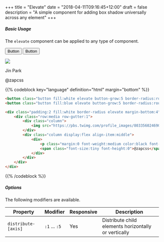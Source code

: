 +++
title = "Elevate"
date = "2018-04-11T09:16:45+12:00"
draft = false
description = "A simple component for adding box shadow universally across any element"
+++

##### Basic Usage

The `elevate` component can be applied to any type of component.

<button class="button fill:white elevate button-grow:5 border-radius:round color:grey-d1 margin-bottom:2">Button</button>
<button class="button fill:blue elevate button-grow:5 border-radius:round margin-bottom:2">Button</button>

<div class="padding:2 fill:white border-radius elevate margin-bottom:4">
	<div class="row:media row-gutter:1">
		<div class="column">
			<img src="https://pbs.twimg.com/profile_images/803356024690216960/CH3i813s_400x400.jpg" class="media border-radius:round media-size:5 fill:primary elevate">
		</div>
		<div class="column display:flex align-item:middle">
			<div>
				<p class="margin:0 font-weight:medium color:black font-height:0">Jin Park</p>
				<span class="font-size:tiny font-height:0">@zapcss</span>
			</div>
		</div>
	</div>
</div>



{{% codeblock key="language" definition="html" margin="bottom" %}}
```html
<button class="button fill:white elevate button-grow:5 border-radius:round color:grey-d1 margin-bottom:2">Button</button>
<button class="button fill:blue elevate button-grow:5 border-radius:round margin-bottom:2">Button</button>

<div class="padding:2 fill:white border-radius elevate margin-bottom:4">
	<div class="row:media row-gutter:1">
		<div class="column">
			<img src="https://pbs.twimg.com/profile_images/803356024690216960/CH3i813s_400x400.jpg" class="media border-radius:round media-size:5 fill:primary elevate">
		</div>
		<div class="column display:flex align-item:middle">
			<div>
				<p class="margin:0 font-weight:medium color:black font-height:0">Jin Park</p>
				<span class="font-size:tiny font-height:0">@zapcss</span>
			</div>
		</div>
	</div>
</div>
```
{{% /codeblock %}}

##### Options

The following modifiers are available.

<table class="table width:100% table:pile table@sm:unpile">
  <thead>
    <tr>
      <th>
        Property
      </th>
      <th>
        Modifier
      </th>
      <th>
        Responsive
      </th>
      <th>
        Description
      </th>
    </tr>
  </thead>
  <tr>
    <td data-label="Properties">
      <code>distribute-[axis]</code>
    </td>
    <td data-label="Attributes">
      <code>:1</code> ... <code>:5</code>
    </td>
    <td data-label="Responsive">
      Yes
    </td>
    <td class="row:reverse">
      Distribute child elements horizontally or vertically
    </td>
  </tr>
</table>
